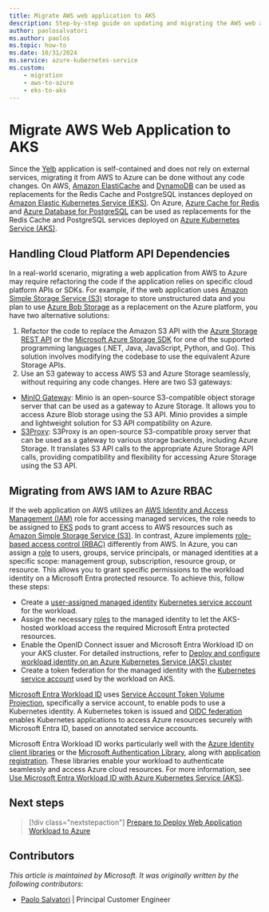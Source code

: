 ```yaml
---
title: Migrate AWS web application to AKS
description: Step-by-step guide on updating and migrating the AWS web application to Azure Kubernetes Service (AKS).
author: paolosalvatori
ms.author: paolos
ms.topic: how-to
ms.date: 10/31/2024
ms.service: azure-kubernetes-service
ms.custom: 
    - migration
    - aws-to-azure
    - eks-to-aks
---
```


# Migrate AWS Web Application to AKS

Since the [Yelb][yelb] application is self-contained and does not rely on external services, migrating it from AWS to Azure can be done without any code changes. On AWS, [Amazon ElastiCache][aws-cache] and [DynamoDB][aws-dynamodb] can be used as replacements for the Redis Cache and PostgreSQL instances deployed on [Amazon Elastic Kubernetes Service (EKS)][aws-eks]. On Azure, [Azure Cache for Redis][azure-redis] and [Azure Database for PostgreSQL][azure-postgresql] can be used as replacements for the Redis Cache and PostgreSQL services deployed on [Azure Kubernetes Service (AKS)][aks].

## Handling Cloud Platform API Dependencies
In a real-world scenario, migrating a web application from AWS to Azure may require refactoring the code if the application relies on specific cloud platform APIs or SDKs. For example, if the web application uses [Amazon Simple Storage Service (S3)][aws-s3] storage to store unstructured data and you plan to use [Azure Bob Storage][azure-blob] as a replacement on the Azure platform, you have two alternative solutions:

1. Refactor the code to replace the Amazon S3 API with the [Azure Storage REST API][azure-blob-api] or the [Microsoft Azure Storage SDK][azure-storage-sdk] for one of the supported programming languages (.NET, Java, JavaScript, Python, and Go). This solution involves modifying the codebase to use the equivalent Azure Storage APIs.
2. Use an S3 gateway to access AWS S3 and Azure Storage seamlessly, without requiring any code changes. Here are two S3 gateways:
- [MinIO Gateway](https://min.io/): Minio is an open-source S3-compatible object storage server that can be used as a gateway to Azure Storage. It allows you to access Azure Blob storage using the S3 API. Minio provides a simple and lightweight solution for S3 API compatibility on Azure.
- [S3Proxy](https://github.com/andrewgaul/s3proxy): S3Proxy is an open-source S3-compatible proxy server that can be used as a gateway to various storage backends, including Azure Storage. It translates S3 API calls to the appropriate Azure Storage API calls, providing compatibility and flexibility for accessing Azure Storage using the S3 API.

## Migrating from AWS IAM to Azure RBAC

If the web application on AWS utilizes an [AWS Identity and Access Management (IAM)][aws-iam] role for accessing managed services, the role needs to be assigned to [EKS][aws-eks] pods to grant access to AWS resources such as [Amazon Simple Storage Service (S3)][aws-s3]. In contrast, Azure implements [role-based access control (RBAC)][azure-rbac] differently from AWS. In Azure, you can assign a [role][azure-role-assignment] to users, groups, service principals, or managed identities at a specific scope: management group, subscription, resource group, or resource. This allows you to grant specific permissions to the workload identity on a Microsoft Entra protected resource. To achieve this, follow these steps:

- Create a [user-assigned managed identity][azure-user-assigned-managed-identity] [Kubernetes service account][kubernetes-sa] for the workload.
- Assign the necessary [roles][azure-role-assignment] to the managed identity to let the AKS-hosted workload access the required Microsoft Entra protected resources.
- Enable the OpenID Connect issuer and Microsoft Entra Workload ID on your AKS cluster. For detailed instructions, refer to [Deploy and configure workload identity on an Azure Kubernetes Service (AKS) cluster][aks-oidc]
- Create a token federation for the managed identity with the [Kubernetes service account][kubernetes-sa] used by the workload on AKS.

[Microsoft Entra Workload ID][entra] uses [Service Account Token Volume Projection][token-projection], specifically a service account, to enable pods to use a Kubernetes identity. A Kubernetes token is issued and [OIDC federation][oidc-federation] enables Kubernetes applications to access Azure resources securely with Microsoft Entra ID, based on annotated service accounts. 

Microsoft Entra Workload ID works particularly well with the [Azure Identity client libraries][identity-libraries] or the [Microsoft Authentication Library][msal], along with [application registration][app-registration]. These libraries enable your workload to authenticate seamlessly and access Azure cloud resources. For more information, see [Use Microsoft Entra Workload ID with Azure Kubernetes Service (AKS)][aks-workload-id].

## Next steps

> [!div class="nextstepaction"]
> [Prepare to Deploy Web Application Workload to Azure][eks-web-prepare]

## Contributors

*This article is maintained by Microsoft. It was originally written by the following contributors*:

- [Paolo Salvatori](https://www.linkedin.com/in/paolo-salvatori) | Principal Customer Engineer

<!-- LINKS -->
[yelb]: https://github.com/mreferre/yelb/
[aws-eks]: https://docs.aws.amazon.com/en_us/eks/latest/userguide/what-is-eks.html
[aws-dynamodb]: https://aws.amazon.com/it/dynamodb/
[aws-cache]: https://aws.amazon.com/it/elasticache/
[aws-s3]: https://aws.amazon.com/s3
[aws-iam]: https://aws.amazon.com/iam/
[kubernetes-sa]: https://kubernetes.io/docs/concepts/security/service-accounts/
[aks]: ./what-is-aks.md
[azure-redis]: /azure/azure-cache-for-redis/cache-overview
[azure-postgresql]: /azure/postgresql/flexible-server/service-overview
[azure-blob]: /azure/storage/blobs/storage-blobs-overview
[azure-blob-api]: /rest/api/storageservices/blob-service-rest-api
[azure-storage-sdk]: /azure/storage/common/storage-srp-overview?tabs=dotnet
[azure-user-assigned-managed-identity]: /entra/identity/managed-identities-azure-resources/how-manage-user-assigned-managed-identities?pivots=identity-mi-methods-azp
[azure-rbac]: /azure/role-based-access-control/overview
[azure-role-assignment]: /azure/role-based-access-control/role-assignments-portal
[aks-oidc]: /azure/aks/workload-identity-deploy-cluster
[aks-workload-id]:/azure/aks/workload-identity-overview?tabs=dotnet
[eks-web-prepare]: ./eks-web-prepare.md
[entra]: /azure/active-directory/develop/workload-identities-overview
[token-projection]: https://kubernetes.io/docs/tasks/configure-pod-container/configure-service-account/#serviceaccount-token-volume-projection
[oidc-federation]: https://kubernetes.io/docs/reference/access-authn-authz/authentication/#openid-connect-tokens
[identity-libraries]: /azure/aks/workload-identity-overview?tabs=dotnet#azure-identity-client-libraries
[msal]: /azure/active-directory/develop/msal-overview
[app-registration]: /azure/active-directory/develop/application-model#register-an-application